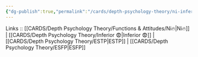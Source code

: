 ```yaml
---
{"dg-publish":true,"permalink":"/cards/depth-psychology-theory/ni-inferior/","noteIcon":"","created":"2023-01-05T12:08:03.889+01:00","updated":"2023-04-10T21:29:40.672+02:00"}
---
```


Links :: [[CARDS/Depth Psychology Theory/Functions & Attitudes/Ni🔥\|Ni🔥]] | [[CARDS/Depth Psychology Theory/Inferior 😨\|Inferior 😨]] | [[CARDS/Depth Psychology Theory/ESTP\|ESTP]] | [[CARDS/Depth Psychology Theory/ESFP\|ESFP]]